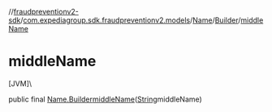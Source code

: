 //[fraudpreventionv2-sdk](../../../../index.md)/[com.expediagroup.sdk.fraudpreventionv2.models](../../index.md)/[Name](../index.md)/[Builder](index.md)/[middleName](middle-name.md)

# middleName

[JVM]\

public final [Name.Builder](index.md)[middleName](middle-name.md)([String](https://docs.oracle.com/javase/8/docs/api/java/lang/String.html)middleName)
